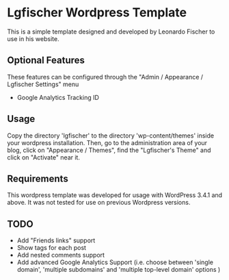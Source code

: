 Lgfischer Wordpress Template
============================

This is a simple template designed and developed by Leonardo Fischer to use in his website.



Optional Features
-----------------

These features can be configured through the "Admin / Appearance / Lgfischer Settings" menu

- Google Analytics Tracking ID



Usage
-----

Copy the directory 'lgfischer' to the directory 'wp-content/themes' inside your wordpress installation. Then, go to the administration area of your blog, click on "Appearance / Themes", find the "Lgfischer's Theme" and click on "Activate" near it.



Requirements
------------

This wordpress template was developed for usage with WordPress 3.4.1 and above. It was not tested for use on previous Wordpress versions.



TODO
----

- Add "Friends links" support
- Show tags for each post
- Add nested comments support
- Add advanced Google Analytics Support (i.e. choose between 'single domain', 'multiple subdomains' and 'multiple top-level domain' options )
